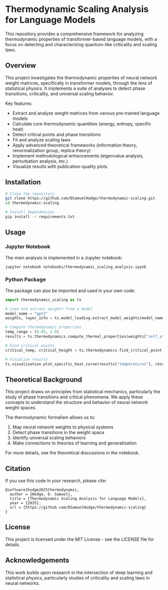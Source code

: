 # Thermodynamic Scaling Analysis for Language Models

This repository provides a comprehensive framework for analyzing thermodynamic properties of transformer-based language models, with a focus on detecting and characterizing quantum-like criticality and scaling laws.

## Overview

This project investigates the thermodynamic properties of neural network weight matrices, specifically in transformer models, through the lens of statistical physics. It implements a suite of analyses to detect phase transitions, criticality, and universal scaling behavior.

Key features:
- Extract and analyze weight matrices from various pre-trained language models
- Calculate core thermodynamic quantities (energy, entropy, specific heat)
- Detect critical points and phase transitions
- Fit and analyze scaling laws
- Apply advanced theoretical frameworks (information theory, renormalization group, replica theory)
- Implement methodological enhancements (eigenvalue analysis, perturbation analysis, etc.)
- Visualize results with publication-quality plots

## Installation

```bash
# Clone the repository
git clone https://github.com/DSamuelHodge/thermodynamic-scaling.git
cd thermodynamic-scaling

# Install dependencies
pip install -r requirements.txt
```

## Usage

### Jupyter Notebook

The main analysis is implemented in a Jupyter notebook:

```bash
jupyter notebook notebooks/thermodynamic_scaling_analysis.ipynb
```

### Python Package

The package can also be imported and used in your own code:

```python
import thermodynamic_scaling as ts

# Load and extract weights from a model
model_name = "gpt2"
weights, layer_info = ts.model_loading.extract_model_weights(model_name)

# Compute thermodynamic properties
temp_range = (0.05, 2.0)
results = ts.thermodynamics.compute_thermal_properties(weights["self_attention.query"], temp_range)

# Find critical points
critical_temp, critical_height = ts.thermodynamics.find_critical_point(results["temperatures"], results["specific_heat"])

# Visualize results
ts.visualization.plot_specific_heat_curve(results["temperatures"], results["specific_heat"], model_name, "Query Matrix")
```

## Theoretical Background

This project draws on principles from statistical mechanics, particularly the study of phase transitions and critical phenomena. We apply these concepts to understand the structure and behavior of neural network weight spaces.

The thermodynamic formalism allows us to:
1. Map neural network weights to physical systems
2. Detect phase transitions in the weight space
3. Identify universal scaling behaviors
4. Make connections to theories of learning and generalization

For more details, see the theoretical discussions in the notebook.

## Citation

If you use this code in your research, please cite:

```
@software{hodge2025thermodynamic,
  author = {Hodge, D. Samuel},
  title = {Thermodynamic Scaling Analysis for Language Models},
  year = {2025},
  url = {https://github.com/DSamuelHodge/thermodynamic-scaling}
}
```

## License

This project is licensed under the MIT License - see the LICENSE file for details.

## Acknowledgements

This work builds upon research in the intersection of deep learning and statistical physics, particularly studies of criticality and scaling laws in neural networks.
